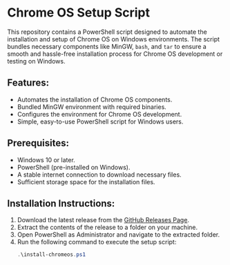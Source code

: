 # Chrome OS Setup Script

This repository contains a PowerShell script designed to automate the installation and setup of Chrome OS on Windows environments. The script bundles necessary components like MinGW, `bash`, and `tar` to ensure a smooth and hassle-free installation process for Chrome OS development or testing on Windows.

## Features:
- Automates the installation of Chrome OS components.
- Bundled MinGW environment with required binaries.
- Configures the environment for Chrome OS development.
- Simple, easy-to-use PowerShell script for Windows users.

## Prerequisites:
- Windows 10 or later.
- PowerShell (pre-installed on Windows).
- A stable internet connection to download necessary files.
- Sufficient storage space for the installation files.

## Installation Instructions:
1. Download the latest release from the [GitHub Releases Page](https://github.com/bobanilic/chromeos-installer/releases).
2. Extract the contents of the release to a folder on your machine.
3. Open PowerShell as Administrator and navigate to the extracted folder.
4. Run the following command to execute the setup script:
   ```powershell
   .\install-chromeos.ps1

